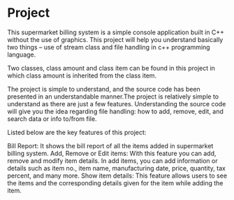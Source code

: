 # Project 
This supermarket billing system is a simple console application built in C++ without the use of graphics. This project will help you understand basically two things – use of stream class and file handling in c++ programming language.

Two classes, class amount and class item can be found in this project in which class amount is inherited from the class item. 

The project is simple to understand, and the source code has been presented in an understandable manner.The project is relatively simple to understand as there are just a few features. Understanding the source code will give you the idea regarding file handling: how to add, remove, edit, and search data or info to/from file.

Listed below are the key features of this project:

Bill Report: It shows the bill report of all the items added in supermarket billing system.
Add, Remove or Edit items: With this feature you can add, remove and modify item details. In add items, you can add information or details such as item no., item name, manufacturing date, price, quantity, tax percent, and many more.
Show item details: This feature allows users to see the items and the corresponding details given for the item while adding the item.

